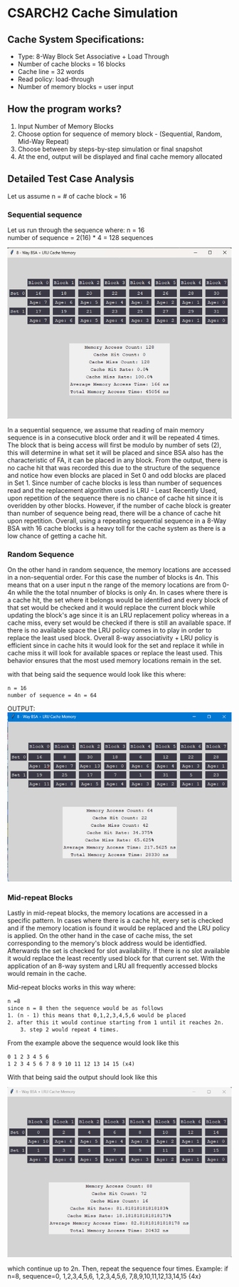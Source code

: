 # CSARCH2 Cache Simulation
## Cache System Specifications:
- Type: 8-Way Block Set Associative + Load Through
- Number of cache blocks = 16 blocks
- Cache line = 32 words
- Read policy: load-through
- Number of memory blocks = user input

## How the program works?
1. Input Number of Memory Blocks
2. Choose option for sequence of memory block - (Sequential, Random, Mid-Way Repeat)
3. Choose between by steps-by-step simulation or final snapshot
3. At the end, output will be displayed and final cache memory allocated

## Detailed Test Case Analysis
Let us assume n = # of cache block = 16

### Sequential sequence
Let us run through the sequence where: 
    n = 16 <br>
    number of sequence = 2(16) * 4 = 128 sequences <br>

![sequential-output](images/Final_Snapshot_Sequential.png)

In a sequential sequence, we assume that reading of main memory sequence is in a consecutive block order and it will be repeated 4 times. The block that is being access will first be modulo by number of sets (2), this will determine in what set it will be placed and since BSA also has the characteristic of FA, it can be placed in any block. From the output, there is no cache hit that was recorded this due to the structure of the sequence and notice how even blocks are placed in Set 0 and odd blocks are placed in Set 1. Since number of cache blocks is less than number of sequences read and the replacement algorithm used is LRU - Least Recently Used, upon repetition of the sequence there is no chance of cache hit since it is overidden by other blocks. However, if the number of cache block is greater than number of sequence being read, there will be a chance of cache hit upon repetition. Overall, using a repeating sequential sequence in a 8-Way BSA with 16 cache blocks is a heavy toll for the cache system as there is a low chance of getting a cache hit.


### Random Sequence
On the other hand in random sequence, the memory locations are accessed in a non-sequential order. For this case the number of blocks is 4n. This means that on a user input n the range of the memory locations are from 0-4n while the the total nnumber of blocks is only 4n. In cases where there is a cache hit, the set where it belongs would be identified and every block of that set would be checked and it would replace the current block while updating the block's age since it is an LRU replacement policy whereas in a cache miss, every set would be checked if there is still an available space. If there is no available space the LRU policy comes in to play in order to replace the least used block. Overall 8-way associativity + LRU policy is efficient since in cache hits it would look for the set and replace it while in cache miss it will look for available spaces or replace the least used. This behavior ensures that the most used memory locations remain in the set.


with that being said the sequence would look like this where:
	
 	n = 16
	number of sequence = 4n = 64 
OUTPUT: 
![github-small](images/Final_Snapshot_Random.png)


### Mid-repeat Blocks
Lastly in mid-repeat blocks, the memory locations are accessed in a specific pattern. In cases where there is a cache hit, every set is checked and if the memory location is found it would be replaced and the LRU policy is applied. On the other hand in the case of cache miss, the set corresponding to the  memory's block address would be identidfied. Afterwards the set is checked for slot availability. If there is no slot available it would replace the least recently used block for that current set. With the application of an 8-way system and LRU all frequently accessed blocks would remain in the cache.

Mid-repeat blocks works in this way where:

	n =8
 	since n = 8 then the sequence would be as follows
  	1. (n - 1) this means that 0,1,2,3,4,5,6 would be placed
   	2. after this it would continue starting from 1 until it reaches 2n.
    	3. step 2 would repeat 4 times.

From the example above the sequence would look like this 

 	0 1 2 3 4 5 6
  	1 2 3 4 5 6 7 8 9 10 11 12 13 14 15 (x4)

With that being said the output should look like this

![github-small](images/Final_Snapshot_Mid.png)


which continue up to 2n. Then, repeat the sequence four times. Example: if n=8, sequence=0, 1,2,3,4,5,6,
1,2,3,4,5,6, 7,8,9,10,11,12,13,14,15 {4x}
